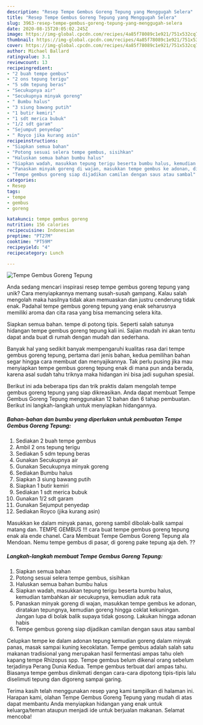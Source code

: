 ```yaml
---
description: "Resep Tempe Gembus Goreng Tepung yang Menggugah Selera"
title: "Resep Tempe Gembus Goreng Tepung yang Menggugah Selera"
slug: 3963-resep-tempe-gembus-goreng-tepung-yang-menggugah-selera
date: 2020-08-15T20:05:02.245Z
image: https://img-global.cpcdn.com/recipes/4a85f78089c1e921/751x532cq70/tempe-gembus-goreng-tepung-foto-resep-utama.jpg
thumbnail: https://img-global.cpcdn.com/recipes/4a85f78089c1e921/751x532cq70/tempe-gembus-goreng-tepung-foto-resep-utama.jpg
cover: https://img-global.cpcdn.com/recipes/4a85f78089c1e921/751x532cq70/tempe-gembus-goreng-tepung-foto-resep-utama.jpg
author: Michael Ballard
ratingvalue: 3.1
reviewcount: 13
recipeingredient:
- "2 buah tempe gembus"
- "2 ons tepung terigu"
- "5 sdm tepung beras"
- "Secukupnya air"
- "Secukupnya minyak goreng"
- " Bumbu halus"
- "3 siung bawang putih"
- "1 butir kemiri"
- "1 sdt merica bubuk"
- "1/2 sdt garam"
- "Sejumput penyedap"
- " Royco jika kurang asin"
recipeinstructions:
- "Siapkan semua bahan"
- "Potong sesuai selera tempe gembus, sisihkan"
- "Haluskan semua bahan bumbu halus"
- "Siapkan wadah, masukkan tepung terigu beserta bumbu halus, kemudian tambahkan air secukupnya, kemudian aduk rata"
- "Panaskan minyak goreng di wajan, masukkan tempe gembus ke adonan, diratakan tepungnya, kemudian goreng hingga coklat kekuningan. Jangan lupa di bolak balik supaya tidak gosong. Lakukan hingga adonan habis"
- "Tempe gembus goreng siap dijadikan camilan dengan saus atau sambal"
categories:
- Resep
tags:
- tempe
- gembus
- goreng

katakunci: tempe gembus goreng 
nutrition: 156 calories
recipecuisine: Indonesian
preptime: "PT27M"
cooktime: "PT59M"
recipeyield: "4"
recipecategory: Lunch

---
```



![Tempe Gembus Goreng Tepung](https://img-global.cpcdn.com/recipes/4a85f78089c1e921/751x532cq70/tempe-gembus-goreng-tepung-foto-resep-utama.jpg)

Anda sedang mencari inspirasi resep tempe gembus goreng tepung yang unik? Cara menyiapkannya memang susah-susah gampang. Kalau salah mengolah maka hasilnya tidak akan memuaskan dan justru cenderung tidak enak. Padahal tempe gembus goreng tepung yang enak seharusnya memiliki aroma dan cita rasa yang bisa memancing selera kita.

Siapkan semua bahan. tempe di potong tipis. Seperti salah satunya hidangan tempe gembus goreng tepung kali ini. Sajian mudah ini akan tentu dapat anda buat di rumah dengan mudah dan sederhana.

Banyak hal yang sedikit banyak mempengaruhi kualitas rasa dari tempe gembus goreng tepung, pertama dari jenis bahan, kedua pemilihan bahan segar hingga cara membuat dan menyajikannya. Tak perlu pusing jika mau menyiapkan tempe gembus goreng tepung enak di mana pun anda berada, karena asal sudah tahu triknya maka hidangan ini bisa jadi suguhan spesial.


Berikut ini ada beberapa tips dan trik praktis dalam mengolah tempe gembus goreng tepung yang siap dikreasikan. Anda dapat membuat Tempe Gembus Goreng Tepung menggunakan 12 bahan dan 6 tahap pembuatan. Berikut ini langkah-langkah untuk menyiapkan hidangannya.

<!--inarticleads1-->

##### Bahan-bahan dan bumbu yang diperlukan untuk pembuatan Tempe Gembus Goreng Tepung:

1. Sediakan 2 buah tempe gembus
1. Ambil 2 ons tepung terigu
1. Sediakan 5 sdm tepung beras
1. Gunakan Secukupnya air
1. Gunakan Secukupnya minyak goreng
1. Sediakan  Bumbu halus
1. Siapkan 3 siung bawang putih
1. Siapkan 1 butir kemiri
1. Sediakan 1 sdt merica bubuk
1. Gunakan 1/2 sdt garam
1. Gunakan Sejumput penyedap
1. Sediakan  Royco (jika kurang asin)


Masukkan ke dalam minyak panas, goreng sambil dibolak-balik sampai matang dan. TEMPE GEMBUS !!! cara buat tempe gembus goreng tepung enak ala ende chanel. Cara Membuat Tempe Gembus Goreng Tepung ala Mendoan. Nemu tempe gembus di pasar, di goreng pake tepung aja deh. ?? 

<!--inarticleads2-->

##### Langkah-langkah membuat Tempe Gembus Goreng Tepung:

1. Siapkan semua bahan
1. Potong sesuai selera tempe gembus, sisihkan
1. Haluskan semua bahan bumbu halus
1. Siapkan wadah, masukkan tepung terigu beserta bumbu halus, kemudian tambahkan air secukupnya, kemudian aduk rata
1. Panaskan minyak goreng di wajan, masukkan tempe gembus ke adonan, diratakan tepungnya, kemudian goreng hingga coklat kekuningan. Jangan lupa di bolak balik supaya tidak gosong. Lakukan hingga adonan habis
1. Tempe gembus goreng siap dijadikan camilan dengan saus atau sambal


Celupkan tempe ke dalam adonan tepung kemudian goreng dalam minyak panas, masak sampai kuning kecoklatan. Tempe gembus adalah salah satu makanan tradisional yang merupakan hasil fermentasi ampas tahu oleh kapang tempe Rhizopus spp. Tempe gembus belum dikenal orang sebelum terjadinya Perang Dunia Kedua. Tempe gembus terbuat dari ampas tahu. Biasanya tempe gembus dinikmati dengan cara-cara dipotong tipis-tipis lalu diselimuti tepung dan digoreng sampai garing. 

Terima kasih telah menggunakan resep yang kami tampilkan di halaman ini. Harapan kami, olahan Tempe Gembus Goreng Tepung yang mudah di atas dapat membantu Anda menyiapkan hidangan yang enak untuk keluarga/teman ataupun menjadi ide untuk berjualan makanan. Selamat mencoba!
